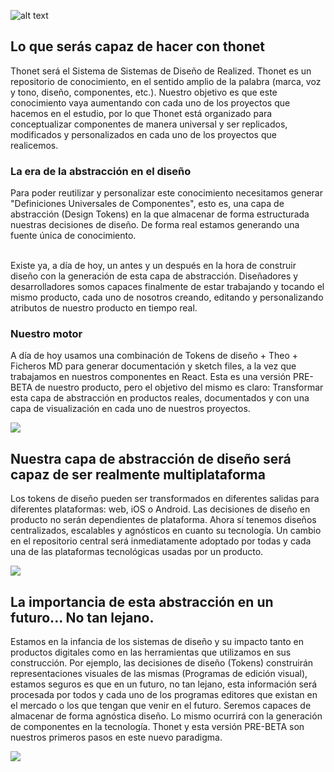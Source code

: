 
![alt text](http://thonet.realized.es/doc/img/brand/thonet-cover.png "Thonet")


<div class="margin-bottom-small">
  <h2>Lo que serás capaz de hacer con thonet</h2>
  <p>Thonet será el Sistema de Sistemas de Diseño de Realized. Thonet es un repositorio de conocimiento, en el sentido amplio de la palabra (marca, voz y tono, diseño, componentes, etc.). Nuestro objetivo es que este conocimiento vaya aumentando con cada uno de los proyectos que hacemos en el estudio, por lo que Thonet está organizado para conceptualizar componentes de manera universal y ser replicados, modificados y personalizados en cada uno de los proyectos que realicemos.</p>

  <h3>La era de la abstracción en el diseño</h3>

  <p>Para poder reutilizar y personalizar este conocimiento necesitamos generar "Definiciones Universales de Componentes", esto es, una capa de abstracción (Design Tokens) en la que almacenar de forma estructurada nuestras decisiones de diseño. De forma real estamos generando una fuente única de conocimiento.

  <br>Existe ya, a día de hoy, un antes y un después en la hora de construir diseño con la generación de esta capa de abstracción. Diseñadores y desarrolladores somos capaces finalmente de estar trabajando y tocando el mismo producto, cada uno de nosotros creando, editando y personalizando atributos de nuestro producto en tiempo real.</p>

  <h3>Nuestro motor</h3>

  <p>A día de hoy usamos una combinación de Tokens de diseño + Theo + Ficheros MD para generar documentación y sketch files, a la vez que trabajamos en nuestros componentes en React. Esta es una versión PRE-BETA de nuestro producto, pero el objetivo del mismo es claro: Transformar esta capa de abstracción en productos reales, documentados y con una capa de visualización en cada uno de nuestros proyectos.</p>

  <img src="http://thonet.realized.es/doc/img/home/home-plan.png"/>
</div>

<div class="margin-bottom-small">
  <h2>Nuestra capa de abstracción de diseño será capaz de ser realmente multiplataforma</h2>

  <p>Los tokens de diseño pueden ser transformados en diferentes salidas para diferentes plataformas: web, iOS o Android. Las decisiones de diseño en producto no serán dependientes de plataforma. Ahora sí tenemos diseños centralizados, escalables y agnósticos en cuanto su tecnología. Un cambio en el repositorio central será inmediatamente adoptado por todas y cada una de las plataformas tecnológicas usadas por un producto.</p>
  <img src="http://thonet.realized.es/doc/img/home/flujo.png"/>  
</div>

<div class="margin-bottom-small">
  <h2>La importancia de esta abstracción en un futuro... No tan lejano.</h2>
  <p>Estamos en la infancia de los sistemas de diseño y su impacto tanto en productos digitales como en las herramientas que utilizamos en sus construcción. Por ejemplo, las decisiones de diseño (Tokens) construirán representaciones visuales de las mismas (Programas de edición visual), estamos seguros es que en un futuro, no tan lejano, esta información será procesada por todos y cada uno de los programas editores que existan en el mercado o los que tengan que venir en el futuro. Seremos capaces de almacenar de forma agnóstica diseño. Lo mismo ocurrirá con la generación de componentes en la tecnología. Thonet y esta versión PRE-BETA son nuestros primeros pasos en este nuevo paradigma.</p>
  <img src="http://thonet.realized.es/doc/img/home/home-future-plan.png"/>
</div>
